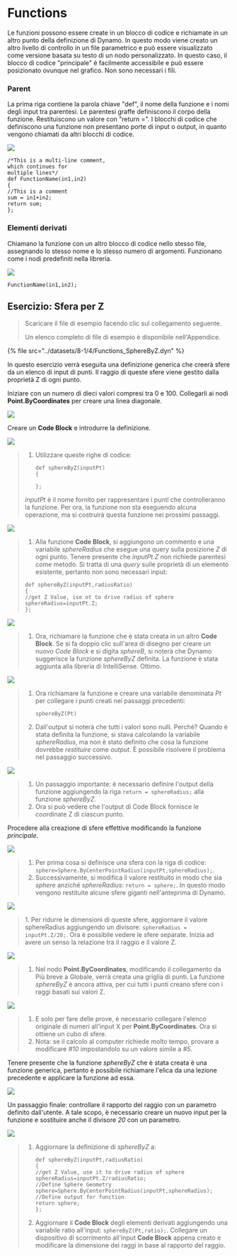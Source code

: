 # Functions

Le funzioni possono essere create in un blocco di codice e richiamate in un altro punto della definizione di Dynamo. In questo modo viene creato un altro livello di controllo in un file parametrico e può essere visualizzato come versione basata su testo di un nodo personalizzato. In questo caso, il blocco di codice "principale" è facilmente accessibile e può essere posizionato ovunque nel grafico. Non sono necessari i fili.

### Parent

La prima riga contiene la parola chiave "def", il nome della funzione e i nomi degli input tra parentesi. Le parentesi graffe definiscono il corpo della funzione. Restituiscono un valore con "return =". I blocchi di codice che definiscono una funzione non presentano porte di input o output, in quanto vengono chiamati da altri blocchi di codice.

![](../images/8-1/4/functionsparentdef.jpg)

```
/*This is a multi-line comment,
which continues for
multiple lines*/
def FunctionName(in1,in2)
{
//This is a comment
sum = in1+in2;
return sum;
};
```

### Elementi derivati

Chiamano la funzione con un altro blocco di codice nello stesso file, assegnando lo stesso nome e lo stesso numero di argomenti. Funzionano come i nodi predefiniti nella libreria.

![](../images/8-1/4/functionschildrencalldef.jpg)

```
FunctionName(in1,in2);
```

## Esercizio: Sfera per Z

> Scaricare il file di esempio facendo clic sul collegamento seguente.
>
> Un elenco completo di file di esempio è disponibile nell'Appendice.

{% file src="../datasets/8-1/4/Functions_SphereByZ.dyn" %}

In questo esercizio verrà eseguita una definizione generica che creerà sfere da un elenco di input di punti. Il raggio di queste sfere viene gestito dalla proprietà Z di ogni punto.

Iniziare con un numero di dieci valori compresi tra 0 e 100. Collegarli ai nodi **Point.ByCoordinates** per creare una linea diagonale.

![](../images/8-1/4/functions-exercise-01.jpg)

Creare un **Code Block** e introdurre la definizione.

![](../images/8-1/4/functions-exercise-02.jpg)

> 1.  Utilizzare queste righe di codice:
>
>     ```
>     def sphereByZ(inputPt)
>     {
>
>     };
>     ```
>
> _inputPt_ è il nome fornito per rappresentare i punti che controlleranno la funzione. Per ora, la funzione non sta eseguendo alcuna operazione, ma si costruirà questa funzione nei prossimi passaggi.

![](../images/8-1/4/functions-exercise-03.jpg)

> 1. Alla funzione **Code Block**, si aggiungono un commento e una variabile _sphereRadius_ che esegue una query sulla posizione _Z_ di ogni punto. Tenere presente che _inputPt.Z_ non richiede parentesi come metodo. Si tratta di una _query_ sulle proprietà di un elemento esistente, pertanto non sono necessari input:
>
> ```
> def sphereByZ(inputPt,radiusRatio)
> {
> //get Z Value, ise ot to drive radius of sphere
> sphereRadius=inputPt.Z;
> };
> ```

![](../images/8-1/4/functions-exercise-04.jpg)

> 1. Ora, richiamare la funzione che è stata creata in un altro **Code Block**. Se si fa doppio clic sull'area di disegno per creare un nuovo _Code Block_ e si digita _sphereB_, si noterà che Dynamo suggerisce la funzione _sphereByZ_ definita. La funzione è stata aggiunta alla libreria di IntelliSense. Ottimo.

![](../images/8-1/4/functions-exercise-05.jpg)

> 1.  Ora richiamare la funzione e creare una variabile denominata _Pt_ per collegare i punti creati nei passaggi precedenti:
>
>     ```
>     sphereByZ(Pt)
>     ```
> 2. Dall'output si noterà che tutti i valori sono nulli. Perché? Quando è stata definita la funzione, si stava calcolando la variabile _sphereRadius_, ma non è stato definito che cosa la funzione dovrebbe _restituire_ come _output_. È possibile risolvere il problema nel passaggio successivo.

![](../images/8-1/4/functions-exercise-06.jpg)

> 1. Un passaggio importante: è necessario definire l'output della funzione aggiungendo la riga `return = sphereRadius;` alla funzione _sphereByZ_.
> 2. Ora si può vedere che l'output di Code Block fornisce le coordinate Z di ciascun punto.

Procedere alla creazione di sfere effettive modificando la funzione _principale_.

![](../images/8-1/4/functions-exercise-07.jpg)

> 1. Per prima cosa si definisce una sfera con la riga di codice: `sphere=Sphere.ByCenterPointRadius(inputPt,sphereRadius);`.
> 2. Successivamente, si modifica il valore restituito in modo che sia _sphere_ anziché _sphereRadius_: `return = sphere;`. In questo modo vengono restituite alcune sfere giganti nell'anteprima di Dynamo.

![](../images/8-1/4/functions-exercise-08.jpg)

> 1\. Per ridurre le dimensioni di queste sfere, aggiornare il valore sphereRadius aggiungendo un divisore: `sphereRadius = inputPt.Z/20;`. Ora è possibile vedere le sfere separate. Inizia ad avere un senso la relazione tra il raggio e il valore Z.

![](../images/8-1/4/functions-exercise-09.jpg)

> 1. Nel nodo **Point.ByCoordinates**, modificando il collegamento da Più breve a Globale, verrà creata una griglia di punti. La funzione _sphereByZ_ è ancora attiva, per cui tutti i punti creano sfere con i raggi basati sui valori Z.

![](../images/8-1/4/functions-exercise-10.jpg)

> 1. E solo per fare delle prove, è necessario collegare l'elenco originale di numeri all'input X per **Point.ByCoordinates**. Ora si ottiene un cubo di sfere.
> 2. Nota: se il calcolo al computer richiede molto tempo, provare a modificare _\#10_ impostandolo su un valore simile a _\#5_.

Tenere presente che la funzione _sphereByZ_ che è stata creata è una funzione generica, pertanto è possibile richiamare l'elica da una lezione precedente e applicare la funzione ad essa.

![](../images/8-1/4/functions-exercise-11.jpg)

Un passaggio finale: controllare il rapporto del raggio con un parametro definito dall'utente. A tale scopo, è necessario creare un nuovo input per la funzione e sostituire anche il divisore _20_ con un parametro.

![](../images/8-1/4/functions-exercise-12.jpg)

> 1.  Aggiornare la definizione di _sphereByZ_ a:
>
>     ```
>     def sphereByZ(inputPt,radiusRatio)
>     {
>     //get Z Value, use it to drive radius of sphere
>     sphereRadius=inputPt.Z/radiusRatio;
>     //Define Sphere Geometry
>     sphere=Sphere.ByCenterPointRadius(inputPt,sphereRadius);
>     //Define output for function
>     return sphere;
>     };
>     ```
> 2. Aggiornare il **Code Block** degli elementi derivati aggiungendo una variabile ratio all'input: `sphereByZ(Pt,ratio);`. Collegare un dispositivo di scorrimento all'input **Code Block** appena creato e modificare la dimensione dei raggi in base al rapporto del raggio.
